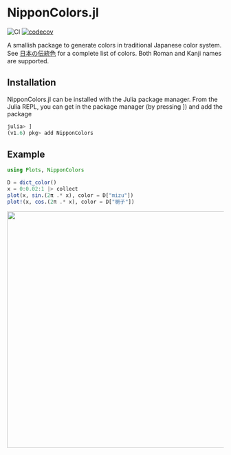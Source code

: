 # NipponColors.jl

![CI](https://img.shields.io/github/actions/workflow/status/vavrines/NipponColors.jl/ci.yml?branch=main&style=flat-square)
[![codecov](https://img.shields.io/codecov/c/github/vavrines/NipponColors.jl?style=flat-square)](https://codecov.io/gh/vavrines/NipponColors.jl)

A smallish package to generate colors in traditional Japanese color system.
See [日本の伝統色](https://nipponcolors.com/) for a complete list of colors.
Both Roman and Kanji names are supported.

## Installation

NipponColors.jl can be installed with the Julia package manager. From the Julia REPL, you can get in the package manager (by pressing ]) and add the package

```julia
julia> ]
(v1.6) pkg> add NipponColors
```

## Example

```julia
using Plots, NipponColors

D = dict_color()
x = 0:0.02:1 |> collect
plot(x, sin.(2π .* x), color = D["mizu"])
plot!(x, cos.(2π .* x), color = D["梔子"])
```

<img src="https://i.postimg.cc/Bv3sR69g/plot.png" width="550"/>
